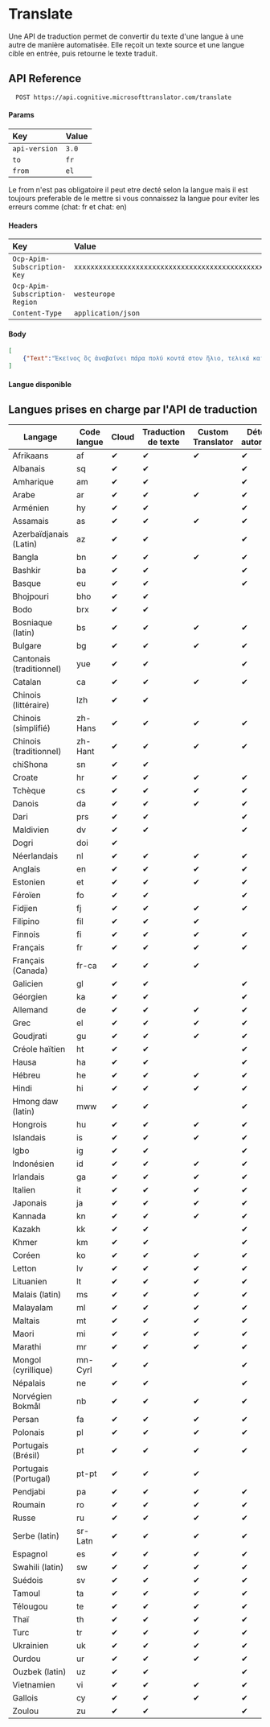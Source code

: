 
# Translate

Une API de traduction permet de convertir du texte d'une langue à une autre de manière automatisée. Elle reçoit un texte source et une langue cible en entrée, puis retourne le texte traduit.


## API Reference

```https
  POST https://api.cognitive.microsofttranslator.com/translate
```
#### Params

| Key | Value     | 
| :-------- | :------- | 
| `api-version` | `3.0` |  
| `to` | `fr` |  
| `from` | `el` |

Le from n'est pas obligatoire il peut etre decté selon la langue mais il est toujours preferable de le mettre si vous connaissez la langue pour eviter les erreurs comme (chat: fr et chat: en)

#### Headers

| Key | Value     |
| :-------- | :------- |
| `Ocp-Apim-Subscription-Key` | `xxxxxxxxxxxxxxxxxxxxxxxxxxxxxxxxxxxxxxxxxxxxxxxxxxxx` |
| `Ocp-Apim-Subscription-Region` | `westeurope` |
| `Content-Type` | `application/json` |

#### Body
```json
[
    {"Text":"Ἐκεῖνος ὃς ἀναβαίνει πάρα πολύ κοντά στον ἥλιο, τελικά καίγεται."}
]
```

#### Langue disponible

## Langues prises en charge par l'API de traduction

| Langage | Code langue | Cloud  | Traduction de texte | Custom Translator | Détection automatique  | Dictionnaire |
|---------|------------|------------------------------------------------------------|---------------------------------|-------------------|------------------------------------|-------------|
| Afrikaans | af | ✔ | ✔ | ✔ | ✔ | ✔ |
| Albanais | sq | ✔ | ✔ | | ✔ | |
| Amharique | am | ✔ | ✔ | | ✔ | |
| Arabe | ar | ✔ | ✔ | ✔ | ✔ | ✔ |
| Arménien | hy | ✔ | ✔ | | ✔ | |
| Assamais | as | ✔ | ✔ | ✔ | ✔ | |
| Azerbaïdjanais (Latin) | az | ✔ | ✔ | | ✔ | |
| Bangla | bn | ✔ | ✔ | ✔ | ✔ | ✔ |
| Bashkir | ba | ✔ | ✔ | | ✔ | |
| Basque | eu | ✔ | ✔ | | ✔ | |
| Bhojpouri | bho | ✔ | ✔ | | | |
| Bodo | brx | ✔ | ✔ | | | |
| Bosniaque (latin) | bs | ✔ | ✔ | ✔ | ✔ | ✔ |
| Bulgare | bg | ✔ | ✔ | ✔ | ✔ | ✔ |
| Cantonais (traditionnel) | yue | ✔ | ✔ | | ✔ | |
| Catalan | ca | ✔ | ✔ | ✔ | ✔ | ✔ |
| Chinois (littéraire) | lzh | ✔ | ✔ | | | |
| Chinois (simplifié) | zh-Hans | ✔ | ✔ | ✔ | ✔ | ✔ |
| Chinois (traditionnel) | zh-Hant | ✔ | ✔ | ✔ | ✔ | |
| chiShona | sn | ✔ | ✔ | | | |
| Croate | hr | ✔ | ✔ | ✔ | ✔ | ✔ |
| Tchèque | cs | ✔ | ✔ | ✔ | ✔ | ✔ |
| Danois | da | ✔ | ✔ | ✔ | ✔ | ✔ |
| Dari | prs | ✔ | ✔ | | ✔ | |
| Maldivien | dv | ✔ | ✔ | | ✔ | |
| Dogri | doi | ✔ | | | | |
| Néerlandais | nl | ✔ | ✔ | ✔ | ✔ | ✔ |
| Anglais | en | ✔ | ✔ | ✔ | ✔ | ✔ |
| Estonien | et | ✔ | ✔ | ✔ | ✔ | |
| Féroïen | fo | ✔ | ✔ | | ✔ | |
| Fidjien | fj | ✔ | ✔ | ✔ | ✔ | |
| Filipino | fil | ✔ | ✔ | ✔ | | |
| Finnois | fi | ✔ | ✔ | ✔ | ✔ | ✔ |
| Français | fr | ✔ | ✔ | ✔ | ✔ | ✔ |
| Français (Canada) | fr-ca | ✔ | ✔ | ✔ | | |
| Galicien | gl | ✔ | ✔ | | ✔ | |
| Géorgien | ka | ✔ | ✔ | | ✔ | |
| Allemand | de | ✔ | ✔ | ✔ | ✔ | ✔ |
| Grec | el | ✔ | ✔ | ✔ | ✔ | ✔ |
| Goudjrati | gu | ✔ | ✔ | ✔ | ✔ | |
| Créole haïtien | ht | ✔ | ✔ | | ✔ | ✔ |
| Hausa | ha | ✔ | ✔ | | ✔ | |
| Hébreu | he | ✔ | ✔ | ✔ | ✔ | ✔ |
| Hindi | hi | ✔ | ✔ | ✔ | ✔ | ✔ |
| Hmong daw (latin) | mww | ✔ | ✔ | | ✔ | ✔ |
| Hongrois | hu | ✔ | ✔ | ✔ | ✔ | ✔ |
| Islandais | is | ✔ | ✔ | ✔ | ✔ | ✔ |
| Igbo | ig | ✔ | ✔ | | ✔ | |
| Indonésien | id | ✔ | ✔ | ✔ | ✔ | ✔ |
| Irlandais | ga | ✔ | ✔ | ✔ | ✔ | |
| Italien | it | ✔ | ✔ | ✔ | ✔ | ✔ |
| Japonais | ja | ✔ | ✔ | ✔ | ✔ | ✔ |
| Kannada | kn | ✔ | ✔ | ✔ | ✔ | |
| Kazakh | kk | ✔ | ✔ | | ✔ | |
| Khmer | km | ✔ | ✔ | | ✔ | |
| Coréen | ko | ✔ | ✔ | ✔ | ✔ | ✔ |
| Letton | lv | ✔ | ✔ | ✔ | ✔ | ✔ |
| Lituanien | lt | ✔ | ✔ | ✔ | ✔ | ✔ |
| Malais (latin) | ms | ✔ | ✔ | ✔ | ✔ | ✔ |
| Malayalam | ml | ✔ | ✔ | ✔ | ✔ | |
| Maltais | mt | ✔ | ✔ | ✔ | ✔ | ✔ |
| Maori | mi | ✔ | ✔ | ✔ | ✔ | |
| Marathi | mr | ✔ | ✔ | ✔ | ✔ | |
| Mongol (cyrillique) | mn-Cyrl | ✔ | ✔ | | ✔ | |
| Népalais | ne | ✔ | ✔ | | ✔ | |
| Norvégien Bokmål | nb | ✔ | ✔ | ✔ | ✔ | ✔ |
| Persan | fa | ✔ | ✔ | ✔ | ✔ | ✔ |
| Polonais | pl | ✔ | ✔ | ✔ | ✔ | ✔ |
| Portugais (Brésil) | pt | ✔ | ✔ | ✔ | ✔ | ✔ |
| Portugais (Portugal) | pt-pt | ✔ | ✔ | ✔ | | |
| Pendjabi | pa | ✔ | ✔ | ✔ | ✔ | |
| Roumain | ro | ✔ | ✔ | ✔ | ✔ | ✔ |
| Russe | ru | ✔ | ✔ | ✔ | ✔ | ✔ |
| Serbe (latin) | sr-Latn | ✔ | ✔ | ✔ | ✔ | ✔ |
| Espagnol | es | ✔ | ✔ | ✔ | ✔ | ✔ |
| Swahili (latin) | sw | ✔ | ✔ | ✔ | ✔ | ✔ |
| Suédois | sv | ✔ | ✔ | ✔ | ✔ | ✔ |
| Tamoul | ta | ✔ | ✔ | ✔ | ✔ | ✔ |
| Télougou | te | ✔ | ✔ | ✔ | ✔ | |
| Thaï | th | ✔ | ✔ | ✔ | ✔ | ✔ |
| Turc | tr | ✔ | ✔ | ✔ | ✔ | ✔ |
| Ukrainien | uk | ✔ | ✔ | ✔ | ✔ | ✔ |
| Ourdou | ur | ✔ | ✔ | ✔ | ✔ | ✔ |
| Ouzbek (latin) | uz | ✔ | ✔ | | ✔ | |
| Vietnamien | vi | ✔ | ✔ | ✔ | ✔ | ✔ |
| Gallois | cy | ✔ | ✔ | ✔ | ✔ | ✔ |
| Zoulou | zu | ✔ | ✔ | | ✔ | |


